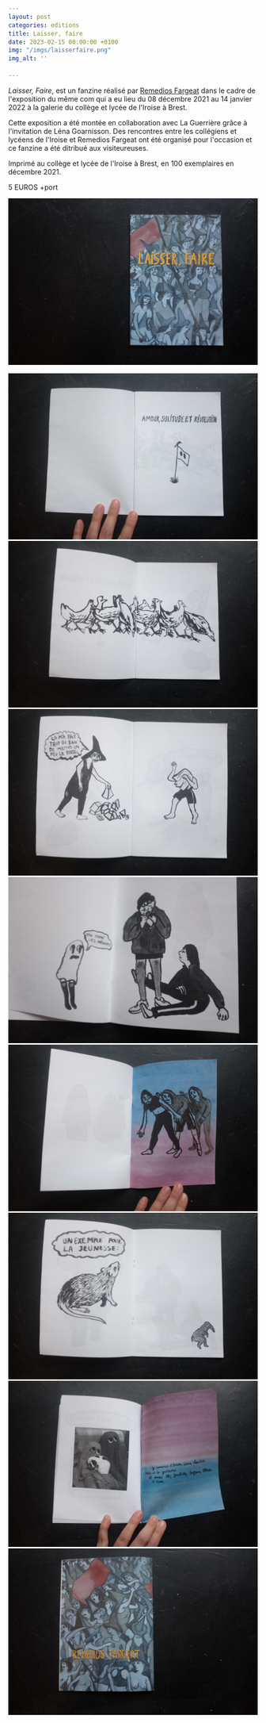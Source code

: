 ```yaml
---
layout: post
categories: editions
title: Laisser, faire
date: 2023-02-15 00:00:00 +0100
img: "/imgs/laisserfaire.png"
img_alt: ''

---
```

_Laisser, Faire_, est un fanzine réalisé par [Remedios Fargeat](https://laguerriere.net/artistes/2021/05/08/artistes-remedios-fargeat.html) dans le cadre de l'exposition du même com qui a eu lieu du 08 décembre 2021 au 14 janvier 2022 à la galerie du collège et lycée de l'Iroise à Brest.

Cette exposition a été montée en collaboration avec La Guerrière grâce à l'invitation de Léna Goarnisson. Des rencontres entre les collégiens et lycéens de l'Iroise et Remedios Fargeat ont été organisé pour l'occasion et ce fanzine a été ditribué aux visiteureuses.

Imprimé au collège et lycée de l'Iroise à Brest, en 100 exemplaires en décembre 2021.

5 EUROS +port

![](/imgs/dscf6819-copie.jpg)

_![](/imgs/dscf6820-copie.jpg)![](/imgs/dscf6821-copie.jpg)![](/imgs/dscf6822-copie.jpg)![](/imgs/dscf6824-copie.jpg)![](/imgs/dscf6825-copie.jpg)![](/imgs/dscf6823-copie.jpg)![](/imgs/dscf6827-copie.jpg)![](/imgs/dscf6828-copie.jpg)_